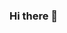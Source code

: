 ### Hi there 👋

<!--
**ajinkyajumde/ajinkyajumde** is a ✨ _special_ ✨ repository because its `README.md` (this file) appears on your GitHub profile.

Here are some ideas to get you started:
- 👋 Hi, I’m @AjinkyaJumde
- 👀 I’m interested in Data Science
- 🌱 I’m currently learning Machine Learning along with Statistics.
- 💞️ I’m looking to collaborate on machine learning project.
- 📫 How to reach me:https://www.linkedin.com/in/ajinkyajumde/

